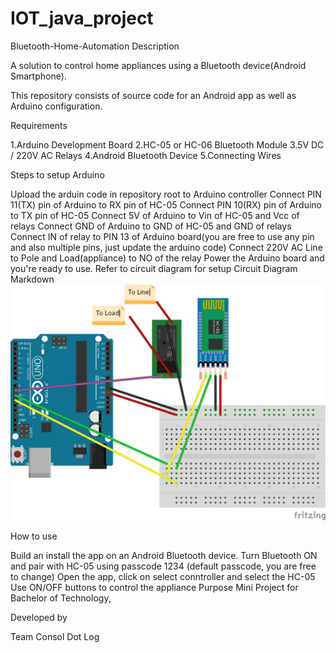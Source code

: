 # IOT_java_project
Bluetooth-Home-Automation
Description

A solution to control home appliances using a Bluetooth device(Android Smartphone).

This repository consists of source code for an Android app as well as Arduino configuration.

Requirements

1.Arduino Development Board
2.HC-05 or HC-06 Bluetooth Module
3.5V DC / 220V AC Relays
4.Android Bluetooth Device
5.Connecting Wires

Steps to setup Arduino

Upload the arduin code in repository root to Arduino controller
Connect PIN 11(TX) pin of Arduino to RX pin of HC-05
Connect PIN 10(RX) pin of Arduino to TX pin of HC-05
Connect 5V of Arduino to Vin of HC-05 and Vcc of relays
Connect GND of Arduino to GND of HC-05 and GND of relays
Connect IN of relay to PIN 13 of Arduino board(you are free to use any pin and also multiple pins, just update the arduino code)
Connect 220V AC Line to Pole and Load(appliance) to NO of the relay
Power the Arduino board and you're ready to use. Refer to circuit diagram for setup
Circuit Diagram
Markdown ![](circuit.png)

How to use

Build an install the app on an Android Bluetooth device.
Turn Bluetooth ON and pair with HC-05 using passcode 1234 (default passcode, you are free to change)
Open the app, click on select conntroller and select the HC-05
Use ON/OFF buttons to control the appliance
Purpose
Mini Project for Bachelor of Technology,


Developed by

Team Consol Dot Log

